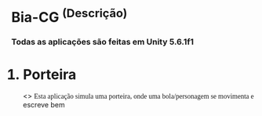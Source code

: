 # Bia-CG <sup>(Descrição)</sup>
<h3>Todas as aplicações são feitas em Unity 5.6.1f1</h3>
<ol>
	<h1>
		<li>
			Porteira</h1><>
			<font face="Lucida Sans Unicode">
				Esta aplicação simula uma porteira, onde uma bola/personagem se movimenta e 
			</font>	escreve bem
		</li>
	
</ol>